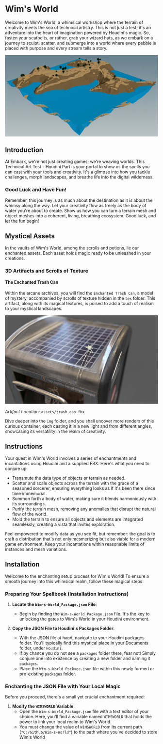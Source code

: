 # Wim's World

Welcome to Wim's World, a whimsical workshop where the terrain of creativity meets the sea of technical artistry. This is not just a test; it's an adventure into the heart of imagination powered by Houdini's magic. So, fasten your seatbelts, or rather, grab your wizard hats, as we embark on a journey to sculpt, scatter, and submerge into a world where every pebble is placed with purpose and every stream tells a story.

![Scatter Plot Example](img/scatter_example.png)

## Introduction

At Embark, we're not just creating games; we're weaving worlds. This Technical Art Test - Houdini Part is your portal to show us the spells you can cast with your tools and creativity. It's a glimpse into how you tackle challenges, morph landscapes, and breathe life into the digital wilderness.

### Good Luck and Have Fun!

Remember, this journey is as much about the destination as it is about the whimsy along the way. Let your creativity flow as freely as the body of water you're about to create. Show us how you can turn a terrain mesh and object meshes into a coherent, living, breathing ecosystem. Good luck, and let the fun begin!

## Mystical Assets

In the vaults of Wim's World, among the scrolls and potions, lie our enchanted assets. Each asset holds magic ready to be unleashed in your creations.

### 3D Artifacts and Scrolls of Texture

#### The Enchanted Trash Can

Within the arcane archives, you will find the `Enchanted Trash Can`, a model of mystery, accompanied by scrolls of texture hidden in the `tex` folder. This artifact, along with its magical textures, is poised to add a touch of realism to your mystical landscapes.

![Trash Can Render](img/TrashCan_Render06.jpg)

*Artifact Location:* `assets/trash_can.fbx`

Dive deeper into the `img` folder, and you shall uncover more renders of this curious container, each casting it in a new light and from different angles, showcasing its versatility in the realm of creativity.

## Instructions

Your quest in Wim's World involves a series of enchantments and incantations using Houdini and a supplied FBX. Here's what you need to conjure up:

- Transmute the data type of objects or terrain as needed.
- Scatter and scale objects across the terrain with the grace of a seasoned sorcerer, ensuring everything looks as if it's been there since time immemorial.
- Summon forth a body of water, making sure it blends harmoniously with its surroundings.
- Purify the terrain mesh, removing any anomalies that disrupt the natural flow of the world.
- Mold the terrain to ensure all objects and elements are integrated seamlessly, creating a vista that invites exploration.

Feel empowered to modify data as you see fit, but remember: the goal is to craft a distribution that's not only mesmerizing but also viable for a modern game environment. Keep your incantations within reasonable limits of instances and mesh variations.

## Installation

Welcome to the enchanting setup process for Wim's World! To ensure a smooth journey into this whimsical realm, follow these magical steps:

### Preparing Your Spellbook (Installation Instructions)

1. **Locate the `Wim-s-World_Package.json` File**:
   - Begin by finding the `Wim-s-World_Package.json` file. It's the key to unlocking the gates to Wim's World in your Houdini environment.

2. **Copy the JSON File to Houdini's Packages Folder**:
   - With the JSON file at hand, navigate to your Houdini packages folder. You'll typically find this mystical place in your Documents folder, under `Houdini`.
   - If by chance you do not see a `packages` folder there, fear not! Simply conjure one into existence by creating a new folder and naming it `packages`.
   - Place the `Wim-s-World_Package.json` file within this newly formed or pre-existing `packages` folder.

### Enchanting the JSON File with Your Local Magic

Before you proceed, there's a small yet crucial enchantment required:

1. **Modify the `WIMSWORLD` Variable**:
   - Open the `Wim-s-World_Package.json` file with a text editor of your choice. Here, you'll find a variable named `WIMSWORLD` that holds the power to link your local realm to Wim's World.
   - You must change the value of `WIMSWORLD` from its current path (`"C:/Github/Wim-s-World"`) to the path where you've decided to store Wim's World
